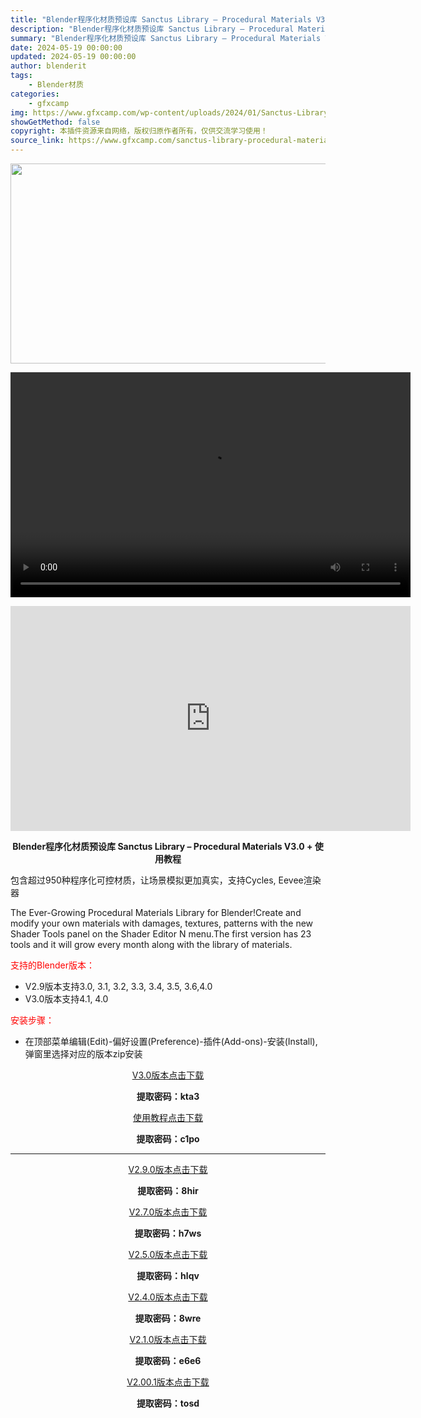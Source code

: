 ```yaml
---
title: "Blender程序化材质预设库 Sanctus Library – Procedural Materials V3.0 + 使用教程"
description: "Blender程序化材质预设库 Sanctus Library – Procedural Materials V3.0 + 使用教程 包含超过950种程序化可控材质，让场景模拟更加真实，支持Cycle..."
summary: "Blender程序化材质预设库 Sanctus Library – Procedural Materials V3.0 + 使用教程 包含超过950种程序化可控材质，让场景模拟更加真实，支持Cycle..."
date: 2024-05-19 00:00:00
updated: 2024-05-19 00:00:00
author: blenderit
tags: 
    - Blender材质
categories:
    - gfxcamp
img: https://www.gfxcamp.com/wp-content/uploads/2024/01/Sanctus-Library-Procedural-Materials.jpg
showGetMethod: false
copyright: 本插件资源来自网络，版权归原作者所有，仅供交流学习使用！
source_link: https://www.gfxcamp.com/sanctus-library-procedural-materials/
---
```

<div><p><img decoding="async" class="aligncenter size-full wp-image-121422" src="https://www.gfxcamp.com/wp-content/uploads/2024/01/Sanctus-Library-Procedural-Materials.jpg" data-src="https://www.gfxcamp.com/wp-content/uploads/2024/01/Sanctus-Library-Procedural-Materials.jpg" alt="" width="640" height="320" data-srcset="https://www.gfxcamp.com/wp-content/uploads/2024/01/Sanctus-Library-Procedural-Materials.jpg 640w, https://www.gfxcamp.com/wp-content/uploads/2024/01/Sanctus-Library-Procedural-Materials-150x75.jpg 150w" data-sizes="(max-width: 640px) 100vw, 640px"><br>
</p><center><div style="width: 640px;" class="wp-video"><!--[if lt IE 9]><script>document.createElement('video');</script><![endif]-->
<video class="wp-video-shortcode" id="video-105622-1" width="640" height="360" preload="true" controls="controls"><source type="video/mp4" src="http://cloud.video.taobao.com/play/u/null/p/1/e/6/t/1/424153173088.mp4?_=1"></source><a href="http://cloud.video.taobao.com/play/u/null/p/1/e/6/t/1/424153173088.mp4">http://cloud.video.taobao.com/play/u/null/p/1/e/6/t/1/424153173088.mp4</a></video></div></center><p style="text-align: center;"><iframe loading="lazy" src="https://player.youku.com/embed/XNTg5MDc4MTAzMg==" width="640" height="360" frameborder="0" allowfullscreen="allowfullscreen" data-mce-fragment="1"></iframe></p><p style="text-align: center;"><strong>Blender程序化材质预设库 Sanctus Library – Procedural Materials V3.0 + 使用教程</strong></p><p>包含超过950种程序化可控材质，让场景模拟更加真实，支持Cycles, Eevee渲染器</p><p>The Ever-Growing Procedural Materials Library for Blender!Create and modify your own materials with damages, textures, patterns with the new Shader Tools panel on the Shader Editor N menu.The first version has 23 tools and it will grow every month along with the library of materials.</p><p style="text-align: left;"><span style="color: #ff0000;">支持的Blender版本：</span></p><ul>
<li style="text-align: left;">V2.9版本支持3.0, 3.1, 3.2, 3.3, 3.4, 3.5, 3.6,4.0</li>
<li>V3.0版本支持4.1, 4.0</li>
</ul><p style="text-align: left;"><span style="color: #ff0000;">安装步骤：</span></p><ul>
<li>在顶部菜单编辑(Edit)-偏好设置(Preference)-插件(Add-ons)-安装(Install),弹窗里选择对应的版本zip安装</li>
</ul><p style="text-align: center;"><a class="maxbutton-3 maxbutton maxbutton-baidu" target="_blank" rel="noopener" href="https://pan.baidu.com/s/1ly5aLQ3jJ5h7OL6zAVFVdw?pwd=kta3"><span class="mb-text">V3.0版本点击下载</span></a></p><p style="text-align: center;"><strong>提取密码：kta3</strong></p><p style="text-align: center;"><a class="maxbutton-3 maxbutton maxbutton-baidu" target="_blank" rel="noopener" href="https://pan.baidu.com/s/183jVt1L367EzT_CGiKsMeA?pwd=c1po"><span class="mb-text">使用教程点击下载</span></a></p><p style="text-align: center;"><strong>提取密码：c1po</strong></p><hr><p style="text-align: center;"><a class="maxbutton-3 maxbutton maxbutton-baidu" target="_blank" rel="noopener" href="https://pan.baidu.com/s/1EL7oTFT88NewwNfaTL18Bw?pwd=8hir"><span class="mb-text">V2.9.0版本点击下载</span></a></p><p style="text-align: center;"><strong>提取密码：8hir</strong></p><p style="text-align: center;"><a class="maxbutton-3 maxbutton maxbutton-baidu" target="_blank" rel="noopener" href="https://pan.baidu.com/s/1LGpaYxJkXU-6ER_dPD3hDg?pwd=h7ws"><span class="mb-text">V2.7.0版本点击下载</span></a></p><p style="text-align: center;"><strong>提取密码：h7ws</strong></p><p style="text-align: center;"><a class="maxbutton-3 maxbutton maxbutton-baidu" target="_blank" rel="noopener" href="https://pan.baidu.com/s/1BWKzS6gpugTip8aewZbNhg?pwd=hlqv"><span class="mb-text">V2.5.0版本点击下载</span></a></p><p style="text-align: center;"><strong>提取密码：hlqv</strong></p><p style="text-align: center;"><a class="maxbutton-3 maxbutton maxbutton-baidu" target="_blank" rel="noopener" href="https://pan.baidu.com/s/1vE1ThDfM7w9CfInakIRDzA?pwd=8wre"><span class="mb-text">V2.4.0版本点击下载</span></a></p><p style="text-align: center;"><strong>提取密码：8wre</strong></p><p style="text-align: center;"><a class="maxbutton-3 maxbutton maxbutton-baidu" target="_blank" rel="noopener" href="https://pan.baidu.com/s/1jGoR880R_LlLUYqNaFVEyg?pwd=e6e6"><span class="mb-text">V2.1.0版本点击下载</span></a></p><p style="text-align: center;"><strong>提取密码：e6e6</strong></p><p style="text-align: center;"><a class="maxbutton-3 maxbutton maxbutton-baidu" target="_blank" rel="noopener" href="https://pan.baidu.com/s/1Cq9j0xb0JKox5bLoyrPtBQ?pwd=tosd"><span class="mb-text">V2.00.1版本点击下载</span></a></p><p style="text-align: center;"><strong>提取密码：tosd</strong></p></div>